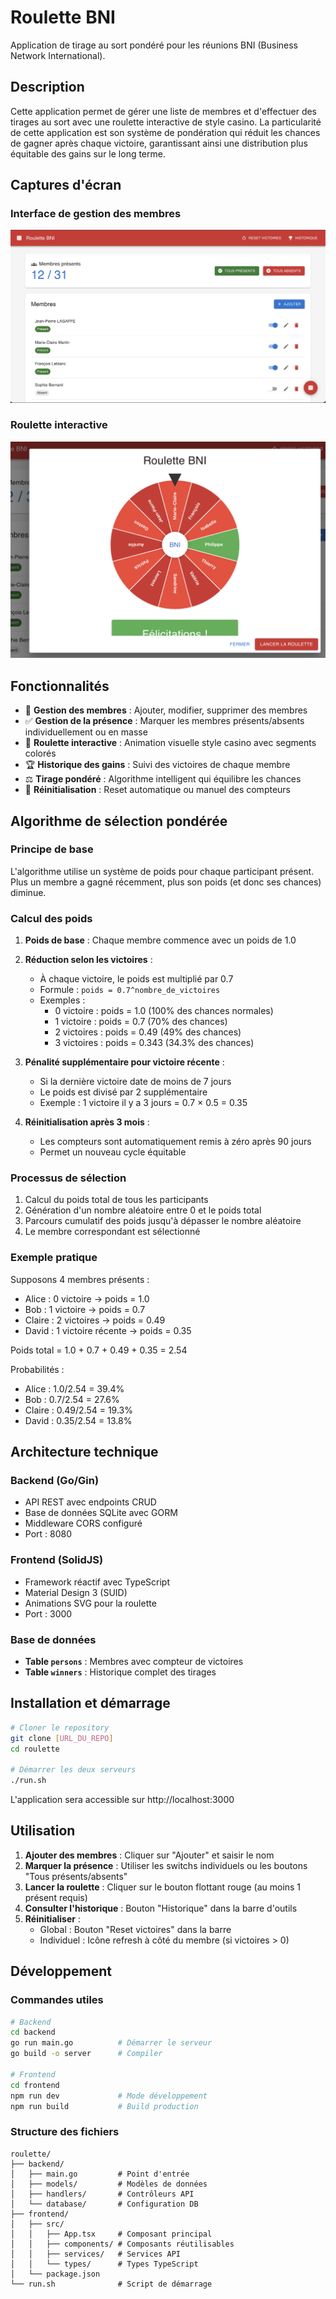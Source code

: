 # Roulette BNI

Application de tirage au sort pondéré pour les réunions BNI (Business Network International).

## Description

Cette application permet de gérer une liste de membres et d'effectuer des tirages au sort avec une roulette interactive de style casino. La particularité de cette application est son système de pondération qui réduit les chances de gagner après chaque victoire, garantissant ainsi une distribution plus équitable des gains sur le long terme.

## Captures d'écran

### Interface de gestion des membres
![Gestion des membres](membres.png)

### Roulette interactive
![Roulette BNI](roulette.png)

## Fonctionnalités

- 📝 **Gestion des membres** : Ajouter, modifier, supprimer des membres
- ✅ **Gestion de la présence** : Marquer les membres présents/absents individuellement ou en masse
- 🎰 **Roulette interactive** : Animation visuelle style casino avec segments colorés
- 🏆 **Historique des gains** : Suivi des victoires de chaque membre
- ⚖️ **Tirage pondéré** : Algorithme intelligent qui équilibre les chances
- 🔄 **Réinitialisation** : Reset automatique ou manuel des compteurs

## Algorithme de sélection pondérée

### Principe de base

L'algorithme utilise un système de poids pour chaque participant présent. Plus un membre a gagné récemment, plus son poids (et donc ses chances) diminue.

### Calcul des poids

1. **Poids de base** : Chaque membre commence avec un poids de 1.0

2. **Réduction selon les victoires** :
   - À chaque victoire, le poids est multiplié par 0.7
   - Formule : `poids = 0.7^nombre_de_victoires`
   - Exemples :
     - 0 victoire : poids = 1.0 (100% des chances normales)
     - 1 victoire : poids = 0.7 (70% des chances)
     - 2 victoires : poids = 0.49 (49% des chances)
     - 3 victoires : poids = 0.343 (34.3% des chances)

3. **Pénalité supplémentaire pour victoire récente** :
   - Si la dernière victoire date de moins de 7 jours
   - Le poids est divisé par 2 supplémentaire
   - Exemple : 1 victoire il y a 3 jours = 0.7 × 0.5 = 0.35

4. **Réinitialisation après 3 mois** :
   - Les compteurs sont automatiquement remis à zéro après 90 jours
   - Permet un nouveau cycle équitable

### Processus de sélection

1. Calcul du poids total de tous les participants
2. Génération d'un nombre aléatoire entre 0 et le poids total
3. Parcours cumulatif des poids jusqu'à dépasser le nombre aléatoire
4. Le membre correspondant est sélectionné

### Exemple pratique

Supposons 4 membres présents :
- Alice : 0 victoire → poids = 1.0
- Bob : 1 victoire → poids = 0.7
- Claire : 2 victoires → poids = 0.49
- David : 1 victoire récente → poids = 0.35

Poids total = 1.0 + 0.7 + 0.49 + 0.35 = 2.54

Probabilités :
- Alice : 1.0/2.54 = 39.4%
- Bob : 0.7/2.54 = 27.6%
- Claire : 0.49/2.54 = 19.3%
- David : 0.35/2.54 = 13.8%

## Architecture technique

### Backend (Go/Gin)
- API REST avec endpoints CRUD
- Base de données SQLite avec GORM
- Middleware CORS configuré
- Port : 8080

### Frontend (SolidJS)
- Framework réactif avec TypeScript
- Material Design 3 (SUID)
- Animations SVG pour la roulette
- Port : 3000

### Base de données
- **Table `persons`** : Membres avec compteur de victoires
- **Table `winners`** : Historique complet des tirages

## Installation et démarrage

```bash
# Cloner le repository
git clone [URL_DU_REPO]
cd roulette

# Démarrer les deux serveurs
./run.sh
```

L'application sera accessible sur http://localhost:3000

## Utilisation

1. **Ajouter des membres** : Cliquer sur "Ajouter" et saisir le nom
2. **Marquer la présence** : Utiliser les switchs individuels ou les boutons "Tous présents/absents"
3. **Lancer la roulette** : Cliquer sur le bouton flottant rouge (au moins 1 présent requis)
4. **Consulter l'historique** : Bouton "Historique" dans la barre d'outils
5. **Réinitialiser** : 
   - Global : Bouton "Reset victoires" dans la barre
   - Individuel : Icône refresh à côté du membre (si victoires > 0)

## Développement

### Commandes utiles

```bash
# Backend
cd backend
go run main.go          # Démarrer le serveur
go build -o server      # Compiler

# Frontend
cd frontend
npm run dev             # Mode développement
npm run build           # Build production
```

### Structure des fichiers

```
roulette/
├── backend/
│   ├── main.go         # Point d'entrée
│   ├── models/         # Modèles de données
│   ├── handlers/       # Contrôleurs API
│   └── database/       # Configuration DB
├── frontend/
│   ├── src/
│   │   ├── App.tsx     # Composant principal
│   │   ├── components/ # Composants réutilisables
│   │   ├── services/   # Services API
│   │   └── types/      # Types TypeScript
│   └── package.json
└── run.sh              # Script de démarrage